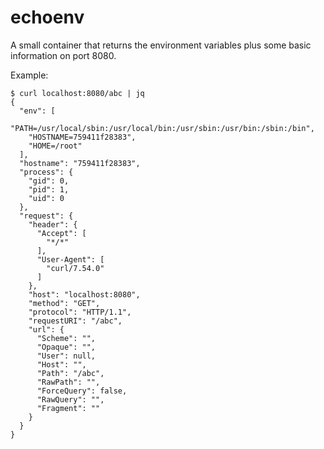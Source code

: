 # echoenv

A small container that returns the environment variables plus some basic information on port 8080.

Example:
```
$ curl localhost:8080/abc | jq
{
  "env": [
    "PATH=/usr/local/sbin:/usr/local/bin:/usr/sbin:/usr/bin:/sbin:/bin",
    "HOSTNAME=759411f28383",
    "HOME=/root"
  ],
  "hostname": "759411f28383",
  "process": {
    "gid": 0,
    "pid": 1,
    "uid": 0
  },
  "request": {
    "header": {
      "Accept": [
        "*/*"
      ],
      "User-Agent": [
        "curl/7.54.0"
      ]
    },
    "host": "localhost:8080",
    "method": "GET",
    "protocol": "HTTP/1.1",
    "requestURI": "/abc",
    "url": {
      "Scheme": "",
      "Opaque": "",
      "User": null,
      "Host": "",
      "Path": "/abc",
      "RawPath": "",
      "ForceQuery": false,
      "RawQuery": "",
      "Fragment": ""
    }
  }
}
```
